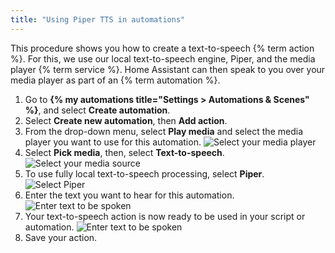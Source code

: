```yaml
---
title: "Using Piper TTS in automations"
---
```


This procedure shows you how to create a text-to-speech {% term action %}. For this, we use our local text-to-speech engine, Piper, and the media player {% term service %}. Home Assistant can then speak to you over your media player as part of an {% term automation %}.

1. Go to **{% my automations title="Settings > Automations & Scenes" %}**, and select **Create automation**.
2. Select **Create new automation**, then **Add action**.
3. From the drop-down menu, select **Play media** and select the media player you want to use for this automation.
   ![Select your media player](/images/assist/tts_select_media_player.png)
4. Select **Pick media**, then, select **Text-to-speech**.
   ![Select your media source](/images/assist/tts_select_media_source.png)
5. To use fully local text-to-speech processing, select **Piper**.
   ![Select Piper](/images/assist/tts_select_piper.png)
6. Enter the text you want to hear for this automation.
   ![Enter text to be spoken](/images/assist/tts_enter_text.png)
7. Your text-to-speech action is now ready to be used in your script or automation.
   ![Enter text to be spoken](/images/assist/tts_action.png)
8. Save your action.
